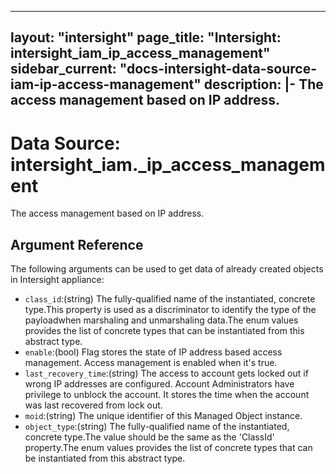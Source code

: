 
---
layout: "intersight"
page_title: "Intersight: intersight_iam_ip_access_management"
sidebar_current: "docs-intersight-data-source-iam-ip-access-management"
description: |-
The access management based on IP address.
---

# Data Source: intersight_iam._ip_access_management
The access management based on IP address.
## Argument Reference
The following arguments can be used to get data of already created objects in Intersight appliance:
* `class_id`:(string) The fully-qualified name of the instantiated, concrete type.This property is used as a discriminator to identify the type of the payloadwhen marshaling and unmarshaling data.The enum values provides the list of concrete types that can be instantiated from this abstract type. 
* `enable`:(bool) Flag stores the state of IP address based access management. Access management is enabled when it's true. 
* `last_recovery_time`:(string) The access to account gets locked out if wrong IP addresses are configured. Account Administrators have privilege to unblock the account. It stores the time when the account was last recovered from lock out. 
* `moid`:(string) The unique identifier of this Managed Object instance. 
* `object_type`:(string) The fully-qualified name of the instantiated, concrete type.The value should be the same as the 'ClassId' property.The enum values provides the list of concrete types that can be instantiated from this abstract type. 
